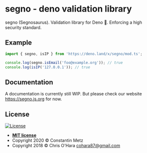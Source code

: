 # segno - deno validation library

segno (Segnosaurus). Validation library for Deno 🦕. Enforcing a high security standard.

## Example

```ts
import { segno, isIP } from 'https://deno.land/x/segno/mod.ts';

console.log(segno.isEmail('foo@example.org')); // true
console.log(isIP('127.0.0.1')); // true
```

## Documentation

A documentation is currently still WIP. But please check our website https://segno.js.org for now.

## License

[![License](https://img.shields.io/:license-MIT-blue.svg)](http://badges.mit-license.org)

- **[MIT license](https://github.com/Keimeno/segno/blob/master/LICENSE)**
- Copyright 2020 © Constantin Metz
- Copyright 2018 © Chris O'Hara <cohara87@gmail.com>
